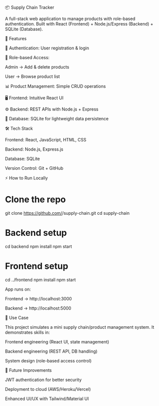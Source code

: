 📦 Supply Chain Tracker

A full-stack web application to manage products with role-based authentication.
Built with React (Frontend) + Node.js/Express (Backend) + SQLite (Database).

🚀 Features

🔐 Authentication: User registration & login

👥 Role-based Access:

Admin → Add & delete products

User → Browse product list

📊 Product Management: Simple CRUD operations

🖥 Frontend: Intuitive React UI

⚙️ Backend: REST APIs with Node.js + Express

💾 Database: SQLite for lightweight data persistence

🛠 Tech Stack

Frontend: React, JavaScript, HTML, CSS

Backend: Node.js, Express.js

Database: SQLite

Version Control: Git + GitHub

⚡ How to Run Locally
# Clone the repo
git clone https://github.com/<your-username>/supply-chain.git
cd supply-chain

# Backend setup
cd backend
npm install
npm start

# Frontend setup
cd ../frontend
npm install
npm start


App runs on:

Frontend → http://localhost:3000

Backend → http://localhost:5000

🎯 Use Case

This project simulates a mini supply chain/product management system.
It demonstrates skills in:

Frontend engineering (React UI, state management)

Backend engineering (REST API, DB handling)

System design (role-based access control)

📌 Future Improvements

JWT authentication for better security

Deployment to cloud (AWS/Heroku/Vercel)

Enhanced UI/UX with Tailwind/Material UI
